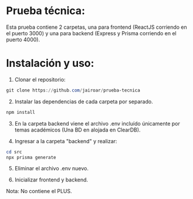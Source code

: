 # Prueba técnica:

Esta prueba contiene 2 carpetas, una para frontend (ReactJS corriendo en el puerto 3000) y una para backend (Express y Prisma corriendo en el puerto 4000).

# Instalación y uso:

1. Clonar el repositorio:

```powershell
git clone https://github.com/jairoar/prueba-tecnica
```

2. Instalar las dependencias de cada carpeta por separado.

```powershell
npm install
```

3. En la carpeta backend viene el archivo .env incluído únicamente por temas académicos (Una BD en alojada en ClearDB).

4. Ingresar a la carpeta "backend" y realizar:

```powershell
cd src
npx prisma generate
```

5. Eliminar el archivo .env nuevo.

6. Inicializar frontend y backend.

Nota: No contiene el PLUS.
